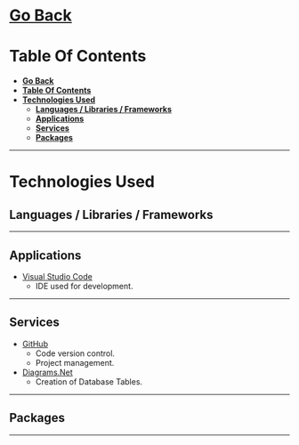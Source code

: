 # [**Go Back**](https://github.com/lukebinmore/guideshare-api)

# **Table Of Contents**
- [**Go Back**](#go-back)
- [**Table Of Contents**](#table-of-contents)
- [**Technologies Used**](#technologies-used)
  - [**Languages / Libraries / Frameworks**](#languages--libraries--frameworks)
  - [**Applications**](#applications)
  - [**Services**](#services)
  - [**Packages**](#packages)

***

# **Technologies Used**

## **Languages / Libraries / Frameworks**

***

## **Applications**

 - [Visual Studio Code](https://code.visualstudio.com/)
   - IDE used for development.

***

## **Services**

 - [GitHub](https://github.com/)
   - Code version control.
   - Project management.
 - [Diagrams.Net](https://app.diagrams.net/)
   - Creation of Database Tables.

***

## **Packages**

***